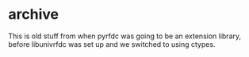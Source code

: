 # archive

This is old stuff from when pyrfdc was going to be an extension library,
before libunivrfdc was set up and we switched to using ctypes.